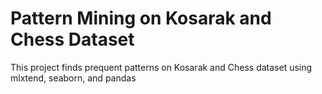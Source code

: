 # Pattern Mining on Kosarak and Chess Dataset
This project finds prequent patterns on Kosarak and Chess dataset using mlxtend, seaborn, and pandas
